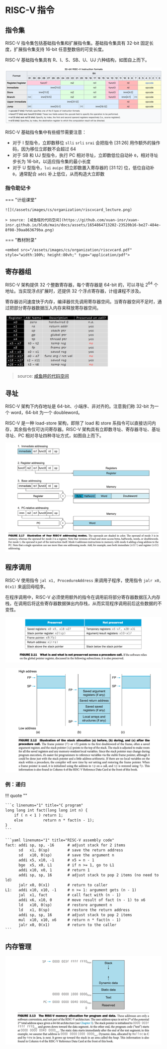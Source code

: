 # RISC-V&thinsp;指令

## 指令集

RISC-V 指令集包括基础指令集和扩展指令集。基础指令集具有 32-bit 固定长度，扩展指令集支持 16-bit 任意整数倍的可变长度。

RISC-V 基础指令集具有 R、I、S、SB、U、UJ 六种结构，如图自上而下。

![](/assets/images/cs/organization/riscv_isa_structure.png)

RISC-V 基础指令集中有些细节需要注意：

- 对于 I 型指令，立即数移位 `slli` `srli` `srai` 会把指令 [31:26] 用作额外的操作码，因为移位立即数不会超过 64
- 对于 SB 和 UJ 型指令，执行 PC 相对寻址，立即数低位自动补 `0`，相对寻址步长为 16-bit，以适应指令集的最小长度
- 对于 U 型指令，`lui` `auipc` 把立即数置入寄存器的 [31:12] 位，低位自动补 `0`，通常配合 `addi` 补上低位，从而构造大立即数

### 指令助记卡

=== "计组课堂"

    ![](/assets/images/cs/organization/riscvcard_lecture.png)

    > source: [咸鱼暄的代码空间](https://github.com/xuan-insr/xuan-insr.github.io/blob/main/docs/assets/1654864713202-23520b16-be27-484e-8f08-39aa863679ba.png)

=== "教材附录"

    <embed src="/assets/images/cs/organization/riscvcard.pdf" style="width:100%; height:80vh;" type="application/pdf">

## 寄存器组

RISC-V 架构提供 32 个整数寄存器，每个寄存器是 64-bit 的，可以寻址 $2 ^ {64}$ 个地址。当实现浮点扩展时，还提供 32 个浮点寄存器，计组课程不涉及。

寄存器访问速度快于内存，编译器优先调用寄存器空间。当寄存器空间不足时，通过把部分寄存器数据压入内存来释放寄存器空间。

![](/assets/images/cs/organization/register.png)

> source: [咸鱼暄的代码空间](https://github.com/xuan-insr/xuan-insr.github.io/blob/main/docs/assets/1654054605190-66992a62-3995-4285-8002-c28a0a8e9073.png)

## 寻址

RISC-V 架构下内存地址是 64-bit、小端序、非对齐的。注意我们称 32-bit 为一个 word，64-bit 为一个 doubleword。

RISC-V 是一种 load-store 架构，即除了 load 和 store 系指令可以直接访问内存，其余指令仅可访问寄存器。RISC-V 架构具有立即数寻址、寄存器寻址、基址寻址、PC 相对寻址四种寻址方式，如图自上而下。

![](/assets/images/cs/organization/address_mode.png)

## 程序调用

RISC-V 使用指令 `jal x1, ProcedureAddress` 来调用子程序，使用指令 `jalr x0, 0(x1)` 来返回母程序。

在程序调用中，RISC-V 必须使用额外的指令在调用前将部分寄存器数据压入内存栈，在调用后将这些寄存器数据弹出内存栈，从而实现程序调用前后这些数据的不变性。

![](/assets/images/cs/organization/call_preserved.png)

![](/assets/images/cs/organization/call_stack.png)

### 例：递归

!!! quote ""

    ```c linenums="1" title="C program"
    long long int fact(long long int n) {
        if ( n < 1 ) return 1;
        else         return n * fact(n - 1);
    }
    ```

    ```yaml linenums="1" title="RISC-V assembly code"
    fact: addi sp, sp, -16      # adjust stack for 2 items
          sd   x1, 8(sp)        # save the return address
          sd   x10, 0(sp)       # save the argument n
          addi x5, x10, -1      # x5 = n - 1
          bge  x5, x0, L1       # if n >= 1, go to L1
          addi x10, x0, 1       # return 1
          addi sp, sp, 16       # adjust stack to pop 2 items (no need to ld)
          jalr x0, 0(x1)        # return to caller
    L1:   addi x10, x10, -1     # n >= 1: argument gets (n - 1)
          jal  x1, fact         # call fact with (n - 1)
          addi x6, x10, 0       # move result of fact (n - 1) to x6
          ld   x10, 0(sp)       # restore argument n
          ld   x1, 8(sp)        # restore the return address
          addi sp, sp, 16       # adjust stack to pop 2 items
          mul  x10, x10, x6     # return n * fact(n - 1)
          jalr x0, 0(x1)        # return to the caller
    ```

## 内存管理

![](/assets/images/cs/organization/memory_allocation.png)